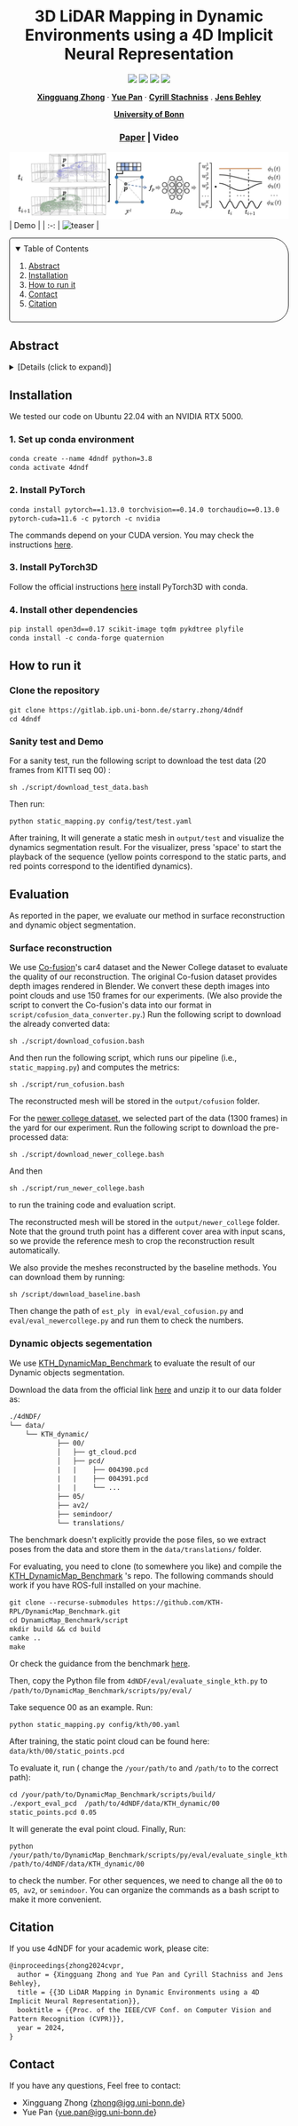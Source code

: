 <p align="center">
  <h1 align="center">3D LiDAR Mapping in Dynamic Environments using a 4D Implicit Neural Representation</h1>

  <p align="center">
    <a href="https://github.com/PRBonn/4dNDF"><img src="https://img.shields.io/badge/python-3670A0?style=flat-square&logo=python&logoColor=ffdd54" /></a>
    <a href="https://github.com/PRBonn/4dNDF"><img src="https://img.shields.io/badge/Linux-FCC624?logo=linux&logoColor=black" /></a>
    <a href="https://www.ipb.uni-bonn.de/wp-content/papercite-data/pdf/zhong2024cvpr.pdf"><img src="https://img.shields.io/badge/Paper-pdf-<COLOR>.svg?style=flat-square" /></a>
    <a href="https://github.com/PRBonn/4dNDF/blob/main/LICENSE"><img src="https://img.shields.io/badge/License-MIT-blue.svg?style=flat-square" /></a>
  </p>


  <p align="center">
    <a href="https://www.ipb.uni-bonn.de/people/xingguang-zhong/index.html"><strong>Xingguang Zhong</strong></a>
    ·
    <a href="https://www.ipb.uni-bonn.de/people/yue-pan/index.html"><strong>Yue Pan</strong></a>
    ·
    <a href="https://www.ipb.uni-bonn.de/people/cyrill-stachniss/"><strong>Cyrill Stachniss</strong></a>
    .
    <a href="https://www.ipb.uni-bonn.de/people/jens-behley/"><strong>Jens Behley</strong></a>
  </p>
  <p align="center"><a href="https://www.ipb.uni-bonn.de"><strong>University of Bonn</strong></a>
  <h3 align="center"><a href="https://arxiv.org/pdf/2401.09101v1.pdf">Paper</a> | Video</a></h3>
  <div align="center"></div>
</p>


![teaser](media/overview.jpg)
| Demo |
| :-: |
![teaser](media/4dndf.gif) |

<!-- TABLE OF CONTENTS -->
<details open="open" style='padding: 10px; border-radius:5px 30px 30px 5px; border-style: solid; border-width: 1px;'>
  <summary>Table of Contents</summary>
  <ol>
    <li>
      <a href="#abstract">Abstract</a>
    </li>
    <li>
      <a href="#installation">Installation</a>
    </li>
    <li>
      <a href="#run">How to run it</a>
    </li>
    <li>
      <a href="#contact">Contact</a>
    </li>
    <li>
      <a href="#citation">Citation</a>
    </li>
  </ol>
</details>


## Abstract

<details>
  <summary>[Details (click to expand)]</summary>
Building accurate maps is a key building block to enable reliable localization, planning, and navigation of autonomous vehicles. We propose a novel approach for building accurate maps of dynamic environments utilizing a sequence of LiDAR scans. To this end, we propose encoding the 4D scene into a novel spatio-temporal implicit neural map representation by fitting a time-dependent truncated signed distance function to each point. Using our representation, we extract the static map by filtering the dynamic parts. Our neural representation is based on sparse feature grids, a globally shared decoder, and time-dependent basis functions, which we jointly optimize in an unsupervised fashion. To learn this representation from a sequence of LiDAR scans, we design a simple yet efficient loss function to supervise the map optimization in a piecewise way. We evaluate our approach on various scenes containing moving objects in terms of the reconstruction quality of static maps and the segmentation of dynamic point clouds. The experimental results demonstrate that our method is capable of removing the dynamic part of the input point clouds while reconstructing accurate and complete 3D maps, outperforming several state-of-the-art methods.
</details>

## Installation

We tested our code on Ubuntu 22.04 with an NVIDIA RTX 5000.

### 1. Set up conda environment

```
conda create --name 4dndf python=3.8
conda activate 4dndf
```

### 2. Install PyTorch

```
conda install pytorch==1.13.0 torchvision==0.14.0 torchaudio==0.13.0 pytorch-cuda=11.6 -c pytorch -c nvidia
```

The commands depend on your CUDA version. You may check the instructions [here](https://pytorch.org/get-started/previous-versions/).

### 3. Install PyTorch3D

Follow the official instructions [here](https://github.com/facebookresearch/pytorch3d/blob/main/INSTALL.md) install PyTorch3D with conda.

### 4. Install other dependencies

```
pip install open3d==0.17 scikit-image tqdm pykdtree plyfile
conda install -c conda-forge quaternion
```

## How to run it

### Clone the repository
```
git clone https://gitlab.ipb.uni-bonn.de/starry.zhong/4dndf
cd 4dndf
```

### Sanity test and Demo

For a sanity test, run the following script to download the test data  (20 frames from KITTI seq 00) :
```
sh ./script/download_test_data.bash
```

Then run:
```
python static_mapping.py config/test/test.yaml
```
After training, It will generate a static mesh in `output/test` and visualize the dynamics segmentation result. For the visualizer, press 'space' to start the playback of the sequence (yellow points correspond to the static parts, and red points correspond to the identified dynamics).

## Evaluation
As reported in the paper, we evaluate our method in surface reconstruction and dynamic object segmentation.

### Surface reconstruction

We use [Co-fusion](https://github.com/martinruenz/co-fusion)'s car4 dataset and the Newer College dataset to evaluate the quality of our reconstruction. 
The original Co-fusion dataset provides depth images rendered in Blender. We convert these depth images into point clouds and use 150 frames for our experiments. (We also provide the script to convert the Co-fusion's data into our format in `script/cofusion_data_converter.py`.) Run the following script to download the already converted data: 

```
sh ./script/download_cofusion.bash
```

And then run the following script, which runs our pipeline (i.e., `static_mapping.py`) and computes the metrics:
```
sh ./script/run_cofusion.bash
```

The reconstructed mesh will be stored in the `output/cofusion` folder.

For the [newer college dataset](https://ori-drs.github.io/newer-college-dataset/),  we selected part of the data (1300 frames) in the yard for our experiment.
Run the following script to download the pre-processed data:

```
sh ./script/download_newer_college.bash
```

And then 
```
sh ./script/run_newer_college.bash
```
to run the training code and evaluation script.

The reconstructed mesh will be stored in the `output/newer_college` folder. Note that the ground truth point has a different cover area with input scans, so we provide the reference mesh to crop the reconstruction result automatically.

We also provide the meshes reconstructed by the baseline methods. You can download them by running:

```
sh /script/download_baseline.bash
```

Then change the path of `est_ply ` in `eval/eval_cofusion.py` and `eval/eval_newercollege.py` and run them to check the numbers.

### Dynamic objects segementation

We use [KTH_DynamicMap_Benchmark](https://github.com/KTH-RPL/DynamicMap_Benchmark) to evaluate the result of our Dynamic objects segmentation.

Download the data from the official link [here](https://zenodo.org/records/8160051) and unzip it to our data folder as:

```
./4dNDF/
└── data/
    └── KTH_dynamic/
            ├── 00/
            │   ├── gt_cloud.pcd
            │   ├── pcd/
            |   |    ├── 004390.pcd
            |   |    ├── 004391.pcd
            |   |    └── ...
            ├── 05/ 
            ├── av2/
            ├── semindoor/
            └── translations/
```

The benchmark doesn't explicitly provide the pose files, so we extract poses from the data and store them in the `data/translations/` folder.

For evaluating, you need to clone (to somewhere you like) and compile the [KTH_DynamicMap_Benchmark](https://github.com/KTH-RPL/DynamicMap_Benchmark) 's repo. The following commands should work if you have ROS-full installed on your machine.

```
git clone --recurse-submodules https://github.com/KTH-RPL/DynamicMap_Benchmark.git
cd DynamicMap_Benchmark/script
mkdir build && cd build
camke ..
make
```

Or check the guidance from the benchmark [here](https://github.com/KTH-RPL/DynamicMap_Benchmark/tree/master/methods).

Then, copy the Python file from `4dNDF/eval/evaluate_single_kth.py` to `/path/to/DynamicMap_Benchmark/scripts/py/eval/`

Take sequence 00 as an example. Run:

```
python static_mapping.py config/kth/00.yaml
```

After training, the static point cloud can be found here: `data/kth/00/static_points.pcd`

To evaluate it, run ( change the `/your/path/to` and `/path/to` to the correct path):

```
cd /your/path/to/DynamicMap_Benchmark/scripts/build/
./export_eval_pcd  /path/to/4dNDF/data/KTH_dynamic/00 static_points.pcd 0.05
```
It will generate the eval point cloud. Finally, Run:

```
python /your/path/to/DynamicMap_Benchmark/scripts/py/eval/evaluate_single_kth.py /path/to/4dNDF/data/KTH_dynamic/00
```
to check the number. For other sequences, we need to change all the `00` to `05`,` av2`, or `semindoor`. You can organize the commands as a bash script to make it more convenient.



## Citation
If you use 4dNDF for your academic work, please cite:
```
@inproceedings{zhong2024cvpr,
  author = {Xingguang Zhong and Yue Pan and Cyrill Stachniss and Jens Behley},
  title = {{3D LiDAR Mapping in Dynamic Environments using a 4D Implicit Neural Representation}},
  booktitle = {{Proc. of the IEEE/CVF Conf. on Computer Vision and Pattern Recognition (CVPR)}},
  year = 2024,
}
```

## Contact
If you have any questions, Feel free to contact:

- Xingguang Zhong {[zhong@igg.uni-bonn.de]()}
- Yue Pan {[yue.pan@igg.uni-bonn.de]()}

